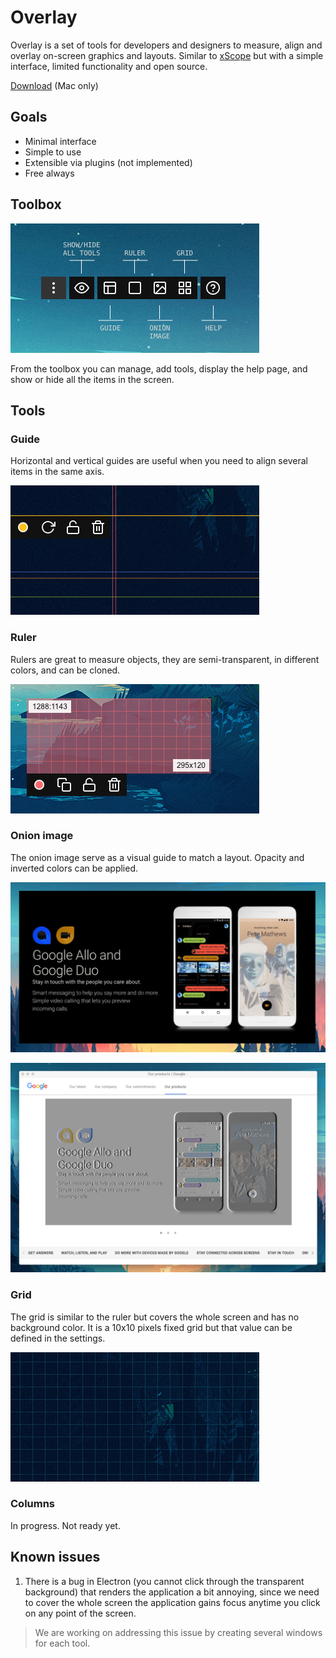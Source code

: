 # Overlay

Overlay is a set of tools for developers and designers to measure, align and overlay on-screen graphics and layouts. Similar to [xScope](https://xscopeapp.com/) but with a simple interface, limited functionality and open source.

[Download](https://github.com/singuerinc/overlay/releases) (Mac only)

## Goals

- Minimal interface
- Simple to use
- Extensible via plugins (not implemented)
- Free always

## Toolbox

![](resources/images/toolbox.png)

From the toolbox you can manage, add tools, display the help page, and show or hide all the items in the screen.

## Tools

### Guide

Horizontal and vertical guides are useful when you need to align several items in the same axis.

![](resources/images/guides.png)

### Ruler

Rulers are great to measure objects, they are semi-transparent, in different colors, and can be cloned.

![](resources/images/rulers.png)

### Onion image

The onion image serve as a visual guide to match a layout. Opacity and inverted colors can be applied.

![](resources/images/inverted-only.png)

![](resources/images/inverted-browser.png)

### Grid

The grid is similar to the ruler but covers the whole screen and has no background color. It is a 10x10 pixels fixed grid but that value can be defined in the settings.

![](resources/images/grid.png)

### Columns

In progress. Not ready yet.

## Known issues

1. There is a bug in Electron (you cannot click through the transparent background) that renders the application a bit annoying, since we need to cover the whole screen the application gains focus anytime you click on any point of the screen.

> We are working on addressing this issue by creating several windows for each tool.

